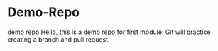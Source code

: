 # Demo-Repo
demo repo
Hello, this is a demo repo for first module: Git
will practice creating a branch and pull request.
